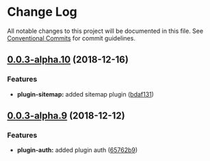 # Change Log

All notable changes to this project will be documented in this file.
See [Conventional Commits](https://conventionalcommits.org) for commit guidelines.

## [0.0.3-alpha.10](https://github.com/origami-cms/core/tree/master/packages/plugin-auth/compare/v0.0.3-alpha.9...v0.0.3-alpha.10) (2018-12-16)


### Features

* **plugin-sitemap:** added sitemap plugin ([bdaf131](https://github.com/origami-cms/core/tree/master/packages/plugin-auth/commit/bdaf131))





## [0.0.3-alpha.9](https://github.com/origami-cms/core/tree/master/packages/plugin-auth/compare/v0.0.3-alpha.8...v0.0.3-alpha.9) (2018-12-12)


### Features

* **plugin-auth:** added plugin auth ([65762b9](https://github.com/origami-cms/core/tree/master/packages/plugin-auth/commit/65762b9))
